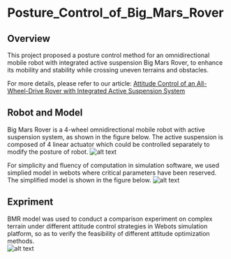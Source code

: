 # Posture_Control_of_Big_Mars_Rover

## Overview
This project proposed a posture control method for an omnidirectional mobile robot with integrated active suspension Big Mars Rover, to enhance its mobility and stability while crossing uneven terrains and obstacles.

For more details, please refer to our article: [Attitude Control of an All-Wheel-Drive Rover with Integrated Active Suspension System](https://ieeexplore.ieee.org/document/10106596)

## Robot and Model
Big Mars Rover is a 4-wheel omnidirectional mobile robot with active suspension system, as shown in the figure below. The active suspension is composed of 4 linear actuator which could be controlled separately to modify the posture of robot. 
![alt text](https://github.com/Lynx1129/Posture_Control_of_Big_Mars_Rover/blob/main/Images/Rover%E5%AE%9E%E8%BD%A6.png)

For simplicity and fluency of computation in simulation software, we used simplied model in webots where critical parameters have been reserved. The simplified model is shown in the figure below. 
![alt text](https://github.com/Lynx1129/Posture_Control_of_Big_Mars_Rover/blob/main/Images/Rover_Sensor.png "BMR2")

## Expriment
BMR model was used to conduct a comparison experiment on complex terrain under different attitude control strategies in Webots simulation platform, so as to verify the feasibility of different attitude optimization methods.  
![alt text](https://github.com/Lynx1129/Posture_Control_of_Big_Mars_Rover/blob/main/Images/Rover%E8%BF%87%E5%B4%8E%E5%B2%96%E8%B7%AF%E9%9D%A2.png "experiment")


